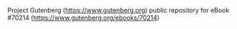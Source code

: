 Project Gutenberg (https://www.gutenberg.org) public repository for
eBook #70214 (https://www.gutenberg.org/ebooks/70214)
